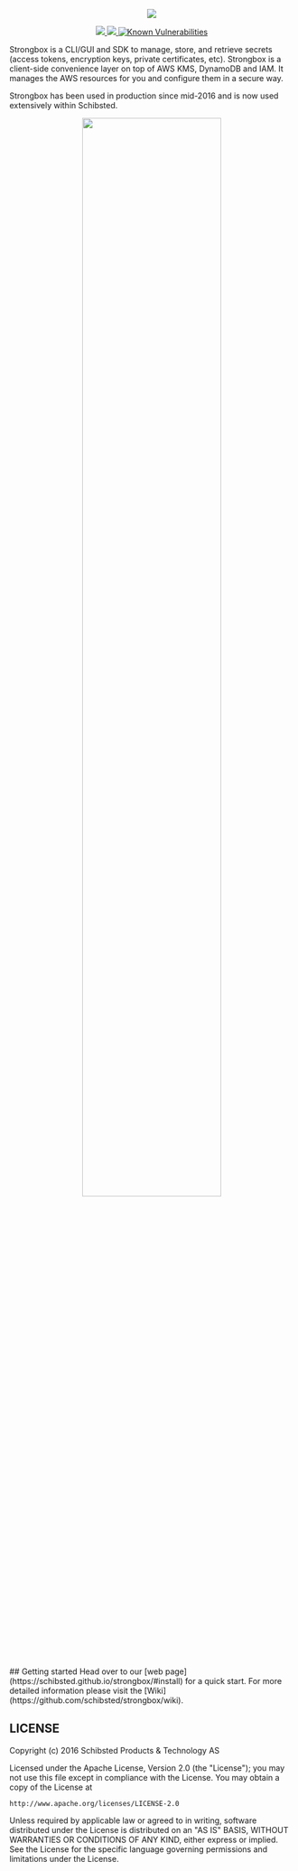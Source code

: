 <p align="center">
  <a href="https://github.com/schibsted/strongbox">
    <img src="https://raw.githubusercontent.com/schibsted/strongbox/images/strongbox-logo.png?sanitize=true">
  </a>
</p>
<p align="center">
  <a title="Stronbox Travis Build" href="https://travis-ci.org/schibsted/strongbox">
    <img src="https://api.travis-ci.org/schibsted/strongbox.svg?branch=master">
  </a>
  <a title="Slack Status" href="https://slackin-bjmwohmllu.now.sh">
    <img src="https://slackin-bjmwohmllu.now.sh/badge.svg">
  </a>
  <a href="https://snyk.io/test/github/schibsted/strongbox"><img src="https://snyk.io/test/github/schibsted/strongbox/badge.svg" alt="Known Vulnerabilities" data-canonical-src="https://snyk.io/test/github/schibsted/strongbox" style="max-width:100%;"></a>
</p>


Strongbox is a CLI/GUI and SDK to manage, store, and retrieve secrets (access tokens, encryption keys, private certificates, etc). Strongbox is a client-side convenience layer on top of AWS KMS, DynamoDB and IAM. It manages the AWS resources for you and configure them in a secure way.

Strongbox has been used in production since mid-2016 and is now used extensively within Schibsted. 

<p align="center">
  <img src="https://raw.githubusercontent.com/schibsted/strongbox/images/strongbox-building-blocks.png" width="70%">
</p>
## Getting started
Head over to our [web page](https://schibsted.github.io/strongbox/#install) for a quick start. For more detailed information please visit the [Wiki](https://github.com/schibsted/strongbox/wiki).

## LICENSE

Copyright (c) 2016 Schibsted Products & Technology AS

Licensed under the Apache License, Version 2.0 (the "License");
you may not use this file except in compliance with the License.
You may obtain a copy of the License at

    http://www.apache.org/licenses/LICENSE-2.0

Unless required by applicable law or agreed to in writing, software
distributed under the License is distributed on an "AS IS" BASIS,
WITHOUT WARRANTIES OR CONDITIONS OF ANY KIND, either express or implied.
See the License for the specific language governing permissions and
limitations under the License.
